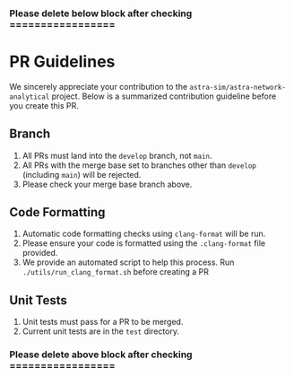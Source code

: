 ### Please delete below block after checking =================

# PR Guidelines
We sincerely appreciate your contribution to the `astra-sim/astra-network-analytical` project. Below is a summarized contribution guideline before you create this PR.

## Branch
1. All PRs must land into the `develop` branch, not `main`. 
2. All PRs with the merge base set to branches other than `develop` (including `main`) will be rejected.
3. Please check your merge base branch above.

## Code Formatting
1. Automatic code formatting checks using `clang-format` will be run.
2. Please ensure your code is formatted using the `.clang-format` file provided.
3. We provide an automated script to help this process. Run `./utils/run_clang_format.sh` before creating a PR

## Unit Tests
1. Unit tests must pass for a PR to be merged.
2. Current unit tests are in the `test` directory.

### Please delete above block after checking =================
